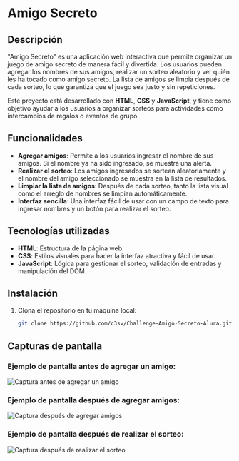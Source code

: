 # Amigo Secreto

## Descripción

"Amigo Secreto" es una aplicación web interactiva que permite organizar un juego de amigo secreto de manera fácil y divertida. Los usuarios pueden agregar los nombres de sus amigos, realizar un sorteo aleatorio y ver quién les ha tocado como amigo secreto. La lista de amigos se limpia después de cada sorteo, lo que garantiza que el juego sea justo y sin repeticiones.

Este proyecto está desarrollado con **HTML**, **CSS** y **JavaScript**, y tiene como objetivo ayudar a los usuarios a organizar sorteos para actividades como intercambios de regalos o eventos de grupo.

## Funcionalidades

- **Agregar amigos**: Permite a los usuarios ingresar el nombre de sus amigos. Si el nombre ya ha sido ingresado, se muestra una alerta.
- **Realizar el sorteo**: Los amigos ingresados se sortean aleatoriamente y el nombre del amigo seleccionado se muestra en la lista de resultados.
- **Limpiar la lista de amigos**: Después de cada sorteo, tanto la lista visual como el arreglo de nombres se limpian automáticamente.
- **Interfaz sencilla**: Una interfaz fácil de usar con un campo de texto para ingresar nombres y un botón para realizar el sorteo.

## Tecnologías utilizadas

- **HTML**: Estructura de la página web.
- **CSS**: Estilos visuales para hacer la interfaz atractiva y fácil de usar.
- **JavaScript**: Lógica para gestionar el sorteo, validación de entradas y manipulación del DOM.

## Instalación

1. Clona el repositorio en tu máquina local:
   ```bash
   git clone https://github.com/c3sv/Challenge-Amigo-Secreto-Alura.git

## Capturas de pantalla

### Ejemplo de pantalla antes de agregar un amigo:
![Captura antes de agregar un amigo](Assets/Seets.png)

### Ejemplo de pantalla después de agregar amigos:
![Captura después de agregar amigos](Assets/Seets2.png)

### Ejemplo de pantalla después de realizar el sorteo:
![Captura después de realizar el sorteo](Assets/Seets3.png)
